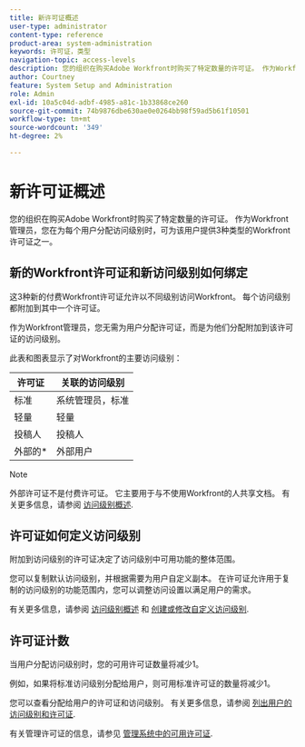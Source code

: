 ```yaml
---
title: 新许可证概述
user-type: administrator
content-type: reference
product-area: system-administration
keywords: 许可证，类型
navigation-topic: access-levels
description: 您的组织在购买Adobe Workfront时购买了特定数量的许可证。 作为Workfront管理员，您在为每个用户分配访问级别时，可为该用户提供3种类型的新Workfront许可证之一。
author: Courtney
feature: System Setup and Administration
role: Admin
exl-id: 10a5c04d-adbf-4985-a81c-1b33868ce260
source-git-commit: 74b9876dbe630ae0e0264bb98f59ad5b61f10501
workflow-type: tm+mt
source-wordcount: '349'
ht-degree: 2%

---
```


# 新许可证概述

您的组织在购买Adobe Workfront时购买了特定数量的许可证。 作为Workfront管理员，您在为每个用户分配访问级别时，可为该用户提供3种类型的Workfront许可证之一。

## 新的Workfront许可证和新访问级别如何绑定

这3种新的付费Workfront许可证允许以不同级别访问Workfront。 每个访问级别都附加到其中一个许可证。

作为Workfront管理员，您无需为用户分配许可证，而是为他们分配附加到该许可证的访问级别。

此表和图表显示了对Workfront的主要访问级别：

| 许可证 | 关联的访问级别 |
|--- |--- |
| 标准 | 系统管理员，标准 |
| 轻量 | 轻量 |
| 投稿人 | 投稿人 |
| 外部的* | 外部用户 |

>[!NOTE]
>
>外部许可证不是付费许可证。 它主要用于与不使用Workfront的人共享文档。 有关更多信息，请参阅 [访问级别概述](/help/quicksilver/administration-and-setup/add-users/how-access-levels-work/access-level-overview.md).

## 许可证如何定义访问级别

附加到访问级别的许可证决定了访问级别中可用功能的整体范围。

您可以复制默认访问级别，并根据需要为用户自定义副本。 在许可证允许用于复制的访问级别的功能范围内，您可以调整访问设置以满足用户的需求。

有关更多信息，请参阅 [访问级别概述](/help/quicksilver/administration-and-setup/add-users/how-access-levels-work/access-level-overview.md) 和 [创建或修改自定义访问级别](/help/quicksilver/administration-and-setup/add-users/configure-and-grant-access/create-modify-access-levels.md).

## 许可证计数

当用户分配访问级别时，您的可用许可证数量将减少1。

例如，如果将标准访问级别分配给用户，则可用标准许可证的数量将减少1。

您可以查看分配给用户的许可证和访问级别。 有关更多信息，请参阅 [列出用户的访问级别和许可证](../../../administration-and-setup/add-users/access-levels-and-object-permissions/list-access-levels-and-licenses-for-your-users.md).<!-- MAY NEED NEW LINK -->

有关管理许可证的信息，请参见 [管理系统中的可用许可证](../../../administration-and-setup/get-started-wf-administration/manage-available-licenses-in-your-system.md).<!-- MAY NEED NEW LINK -->
